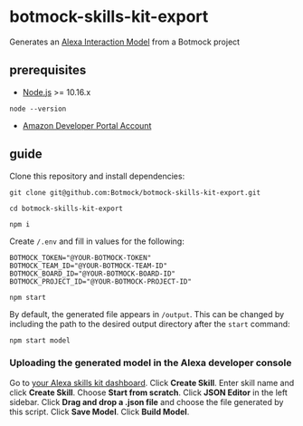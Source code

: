 # botmock-skills-kit-export

Generates an [Alexa Interaction Model](https://developer.amazon.com/docs/smapi/interaction-model-schema.html) from a Botmock project

## prerequisites

- [Node.js](https://nodejs.org/en/) >= 10.16.x

```shell
node --version
```

- [Amazon Developer Portal Account](http://developer.amazon.com/)

## guide

Clone this repository and install dependencies:

```shell
git clone git@github.com:Botmock/botmock-skills-kit-export.git

cd botmock-skills-kit-export

npm i
```

Create `/.env` and fill in values for the following:

```shell
BOTMOCK_TOKEN="@YOUR-BOTMOCK-TOKEN"
BOTMOCK_TEAM_ID="@YOUR-BOTMOCK-TEAM-ID"
BOTMOCK_BOARD_ID="@YOUR-BOTMOCK-BOARD-ID"
BOTMOCK_PROJECT_ID="@YOUR-BOTMOCK-PROJECT-ID"
```

```shell
npm start
```

By default, the generated file appears in `/output`. This can be changed by including the
path to the desired output directory after the `start` command:

```shell
npm start model
```

### Uploading the generated model in the Alexa developer console

Go to [your Alexa skills kit dashboard](https://developer.amazon.com/alexa/console/ask).
Click **Create Skill**.
Enter skill name and click **Create Skill**.
Choose **Start from scratch**.
Click **JSON Editor** in the left sidebar.
Click **Drag and drop a .json file** and choose the file generated by this script.
Click **Save Model**.
Click **Build Model**.
